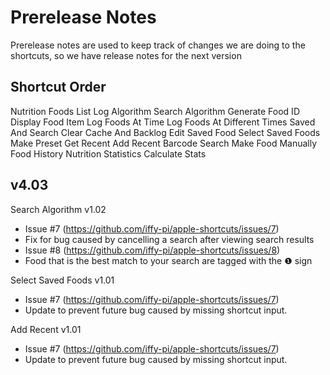 # Prerelease Notes
Prerelease notes are used to keep track of changes we are doing to the shortcuts, so we have release notes for the next version

## Shortcut Order
Nutrition
Foods List
Log Algorithm
Search Algorithm
Generate Food ID
Display Food Item
Log Foods At Time
Log Foods At Different Times
Saved And Search
Clear Cache And Backlog
Edit Saved Food
Select Saved Foods
Make Preset
Get Recent
Add Recent
Barcode Search
Make Food Manually
Food History
Nutrition Statistics
Calculate Stats

## v4.03
Search Algorithm v1.02
- Issue #7 (https://github.com/iffy-pi/apple-shortcuts/issues/7)
- Fix for bug caused by cancelling a search after viewing search results
- Issue #8 (https://github.com/iffy-pi/apple-shortcuts/issues/8)
- Food that is the best match to your search are tagged with the ❶ sign

Select Saved Foods v1.01
- Issue #7 (https://github.com/iffy-pi/apple-shortcuts/issues/7)
- Update to prevent future bug caused by missing shortcut input.

Add Recent v1.01
- Issue #7 (https://github.com/iffy-pi/apple-shortcuts/issues/7)
- Update to prevent future bug caused by missing shortcut input.